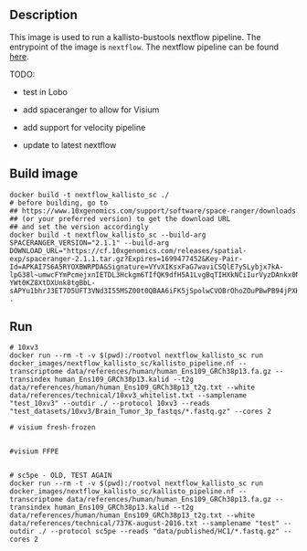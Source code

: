 ## Description

This image is used to run a kallisto-bustools nextflow pipeline. The entrypoint of the image is `nextflow`. The nextflow pipeline can be found [here](https://github.com/tomasgomes/quantification_nextflow).

TODO:

-   test in Lobo

-   add spaceranger to allow for Visium

-   add support for velocity pipeline

-   update to latest nextflow

## Build image

```{bash}
docker build -t nextflow_kallisto_sc ./
# before building, go to
## https://www.10xgenomics.com/support/software/space-ranger/downloads
## (or your preferred version) to get the download URL
## and set the version accordingly
docker build -t nextflow_kallisto_sc --build-arg SPACERANGER_VERSION="2.1.1" --build-arg DOWNLOAD_URL="https://cf.10xgenomics.com/releases/spatial-exp/spaceranger-2.1.1.tar.gz?Expires=1699477452&Key-Pair-Id=APKAI7S6A5RYOXBWRPDA&Signature=VYvXIKsxFaG7waviCSQlE7ySLybjx7kA-lpG38l~umwcFYmPcmejxnIETDL3Hckgm6TIfQK9dfH5A1LvgBqTIHXkNCiIurVyzDAnkx0NHcJ3c63Gkb0-YWt0KZ8XtDXUnk8tgBbL-sAPYu1bhrJ3ET7D5UFT3VNd3I55MSZ00t0QBAA6iFK5jSpolwCVOBrOhoZOuPBwPB94jPXHoZPIH8HS2bbMCg85hNpYKEvtgmcEh269UUU~cwLZtHDYJMOKhye4i6JawYs4pFM28mOqSD2CPT~Uni~UH9EgssbhejG2qmQJE4rK~Fz3mjxnb1mODiJ~TwyrHMgqeGkqvlbniA__" .
```

## Run

```{bash}
# 10xv3
docker run --rm -t -v $(pwd):/rootvol nextflow_kallisto_sc run docker_images/nextflow_kallisto_sc/kallisto_pipeline.nf --transcriptome data/references/human/human_Ens109_GRCh38p13.fa.gz --transindex human_Ens109_GRCh38p13.kalid --t2g data/references/human/human_Ens109_GRCh38p13_t2g.txt --white data/references/technical/10xv3_whitelist.txt --samplename "test_10xv3" --outdir ./ --protocol 10xv3 --reads "test_datasets/10xv3/Brain_Tumor_3p_fastqs/*.fastq.gz" --cores 2

# visium fresh-frozen


#visium FFPE


# sc5pe - OLD, TEST AGAIN
docker run --rm -t -v $(pwd):/rootvol nextflow_kallisto_sc run docker_images/nextflow_kallisto_sc/kallisto_pipeline.nf --transcriptome data/references/human/human_Ens109_GRCh38p13.fa.gz --transindex human_Ens109_GRCh38p13.kalid --t2g data/references/human/human_Ens109_GRCh38p13_t2g.txt --white data/references/technical/737K-august-2016.txt --samplename "test" --outdir ./ --protocol sc5pe --reads "data/published/HC1/*.fastq.gz" --cores 2
```
